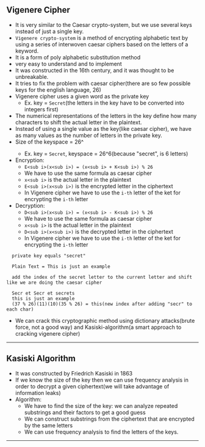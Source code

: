 ## Vigenere Cipher
- It is very similar to the Caesar crypto-system, but we use several keys instead of just a single key.
- `Vigenere crypto-system` is a method of encrypting alphabetic text by using a series of interwoven caesar ciphers based on the letters of a keyword.
- It is a form of poly alphabetic substitution method
- very easy to understand and to implement
- It was constructed in the 16th century, and it was thought to be unbreakable.
- It tries to fix the problem with caesar cipher(there are so few possible keys for the english language, 26)
- Vigenere cipher uses a given word as the private key
  - Ex. key = `Secret`(the letters in the key have to be converted into integers first)
- The numerical representations of the letters in the key define how many characters to shift the actual letter in the plaintext.
- Instead of using a single value as the key(like caesar cipher), we have as many values as the number of letters in the private key.
- Size of the keyspace = 26^<size of the key>
  - Ex. key = `Secret`, keyspace = 26^6(because "secret", is 6 letters)
- Encryption:
  - `E<sub i>(x<sub i>) = (x<sub i> + K<sub i>) % 26`
  - We have to use the same formula as caesar cipher
  - `x<sub i>` is the actual letter in the plaintext
  - `E<sub i>(x<sub i>)` is the encrypted letter in the ciphertext
  - In Vigenere cipher we have to use the `i-th` letter of the ket for encrypting the `i-th` letter
- Decryption:
  - `D<sub i>(x<sub i>) = (x<sub i> - K<sub i>) % 26`
  - We have to use the same formula as caesar cipher
  - `x<sub i>` is the actual letter in the plaintext
  - `D<sub i>(x<sub i>)` is the decrypted letter in the ciphertext
  - In Vigenere cipher we have to use the `i-th` letter of the ket for encrypting the `i-th` letter
``` 
  private key equals "secret"
  
  Plain Text = This is just an example
  
  add the index of the secret letter to the current letter and shift like we are doing the caesar cipher
  
  Secr et Secr et secrets
  this is just an example
  (37 % 26)(11)(10)(35 % 26) = this(new index after adding "secr" to each char)
``` 
- We can crack this cryptographic method using dictionary attacks(brute force, not a good way) and Kasiski-algorithm(a smart approach to cracking vigenere cipher)
---

## Kasiski Algorithm
- It was constructed by Friedrich Kasiski in 1863
- If we know the size of the key then we can use frequency analysis in order to decrypt a given ciphertext(we will take advantage of information leaks)
- Algorithm:
  - We have to find the size of the key: we can analyze repeated substrings and their factors to get a good guess
  - We can construct substrings from the ciphertext that are encrypted by the same letters
  - We can use frequency analysis to find the letters of the keys.
---